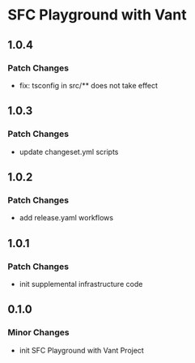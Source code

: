 # SFC Playground with Vant

## 1.0.4

### Patch Changes

- fix: tsconfig in src/\*\* does not take effect

## 1.0.3

### Patch Changes

- update changeset.yml scripts

## 1.0.2

### Patch Changes

- add release.yaml workflows

## 1.0.1

### Patch Changes

- init supplemental infrastructure code

## 0.1.0

### Minor Changes

- init SFC Playground with Vant Project
